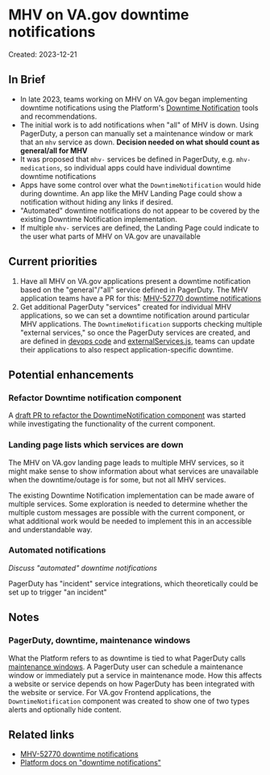 # MHV on VA.gov downtime notifications

Created: 2023-12-21

## In Brief

- In late 2023, teams working on MHV on VA.gov began implementing downtime notifications using the Platform's [Downtime Notification](https://depo-platform-documentation.scrollhelp.site/developer-docs/downtime-notifications) tools and recommendations.
- The initial work is to add notifications when "all" of MHV is down. Using PagerDuty, a person can manually set a maintenance window or mark that an `mhv` service as down. **Decision needed on what should count as general/all for MHV**
- It was proposed that `mhv-` services be defined in PagerDuty, e.g. `mhv-medications`, so individual apps could have individual downtime downtime notifications
- Apps have some control over what the `DowntimeNotification` would hide during downtime. An app like the MHV Landing Page could show a notification without hiding any links if desired.
- "Automated" downtime notifications do not appear to be covered by the existing Downtime Notification implementation.
- If multiple `mhv-` services are defined, the Landing Page could indicate to the user what parts of MHV on VA.gov are unavailable

## Current priorities

1. Have all MHV on VA.gov applications present a downtime notification based on the "general"/"all" service defined in PagerDuty. The MHV application teams have a PR for this: [MHV-52770 downtime notifications](https://github.com/department-of-veterans-affairs/vets-website/pull/27233)
1. Get additional PagerDuty "services" created for individual MHV applications, so we can set a downtime notification around particular MHV applications. The `DowntimeNotification` supports checking multiple "external services," so once the PagerDuty services are created, and are defined in [devops code](https://github.com/department-of-veterans-affairs/devops/blob/67c1711a18486e0425bfb4795bb375bbe9fea31a/ansible/deployment/config/vets-api/prod-settings.local.yml.j2#L320) and [externalServices.js](https://github.com/department-of-veterans-affairs/vets-website/blob/main/src/platform/monitoring/DowntimeNotification/config/externalServices.js), teams can update their applications to also respect application-specific downtime.

## Potential enhancements

### Refactor Downtime notification component

A [draft PR to refactor the DowntimeNotification component](https://github.com/department-of-veterans-affairs/vets-website/pull/27215) was started while investigating the functionality of the current component.

### Landing page lists which services are down

The MHV on VA.gov landing page leads to multiple MHV services, so it might make sense to show information about what services are unavailable when the downtime/outage is for some, but not all MHV services.

The existing Downtime Notification implementation can be made aware of multiple services. Some exploration is needed to determine whether the multiple custom messages are possible with the current component, or what additional work would be needed to implement this in an accessible and understandable way.

### Automated notifications

_Discuss "automated" downtime notifications_

PagerDuty has "incident" service integrations, which theoretically could be set up to trigger "an incident"

## Notes

### PagerDuty, downtime, maintenance windows

What the Platform refers to as downtime is tied to what PagerDuty calls [maintenance windows](https://support.pagerduty.com/docs/maintenance-windows). A PagerDuty user can schedule a maintenance window or immediately put a service in maintenance mode. How this affects a website or service depends on how PagerDuty has been integrated with the website or service. For VA.gov Frontend applications, the `DowntimeNotification` component was created to show one of two types alerts and optionally hide content.



## Related links

- [MHV-52770 downtime notifications](https://github.com/department-of-veterans-affairs/vets-website/pull/27233)
- [Platform docs on "downtime notifications"](https://depo-platform-documentation.scrollhelp.site/developer-docs/downtime-notifications)

